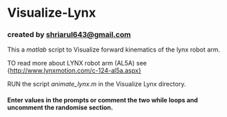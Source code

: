 # Visualize-Lynx

### created by shriarul643@gmail.com


This a *matlab* script to Visualize forward kinematics of the lynx robot arm.

TO read more about LYNX robot arm (AL5A) see {http://www.lynxmotion.com/c-124-al5a.aspx}

RUN the script *animate_lynx.m* in the Visualize Lynx directory.

#### Enter values in the prompts or comment the two while loops and uncomment the randomise section.
